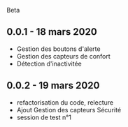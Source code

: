Beta
####

0.0.1 - 18 mars 2020
---

* Gestion des boutons d'alerte
* Gestion des capteurs de confort
* Détection d'inactivitée

0.0.2 - 19 mars 2020
---

* refactorisation du code, relecture
* Ajout Gestion des capteurs Sécurité
* session de test n°1
